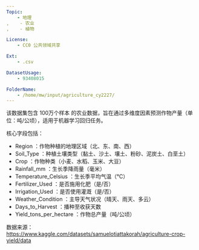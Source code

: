 ```yaml
---
Topic:
    - 地理
,    - 农业
,    - 植物

License:
    - CC0 公共领域共享

Ext:
    - .csv

DatasetUsage:
    - 93408015

FolderName:
    - /home/mw/input/agriculture_cy2227/
---
```


该数据集包含 100万个样本 的农业数据，旨在通过多维度因素预测作物产量（单位：吨/公顷），适用于机器学习回归任务。

核心字段包括： 
- Region ：作物种植的地理区域（北、东、南、西） 
- Soil_Type ：种植土壤类型（黏土、沙土、壤土、粉砂、泥炭土、白垩土） 
- Crop ：作物种类（小麦、水稻、玉米、大豆）
- Rainfall_mm ：生长季降雨量（毫米）
- Temperature_Celsius ：生长季平均气温（℃） 
- Fertilizer_Used ：是否施用化肥（是/否） 
- Irrigation_Used ：是否使用灌溉（是/否） 
- Weather_Condition ：主导天气状况（晴天、雨天、多云） 
- Days_to_Harvest ：播种至收获天数 
- Yield_tons_per_hectare ：作物总产量（吨/公顷）


数据来源：https://www.kaggle.com/datasets/samuelotiattakorah/agriculture-crop-yield/data